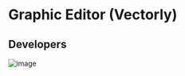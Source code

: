 # Graphic Editor (Vectorly)

## Developers

![image](https://user-images.githubusercontent.com/54866075/132097200-a6f174c1-e347-4c10-b451-bfc78ed4a881.png)
